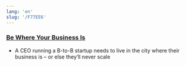 ```yaml
---
lang: 'en'
slug: '/F77EE6'
---
```


### [Be Where Your Business Is](https://steveblank.com/2023/01/10/be-where-your-business-is/)

- A CEO running a B-to-B startup needs to live in the city where their business is – or else they’ll never scale
